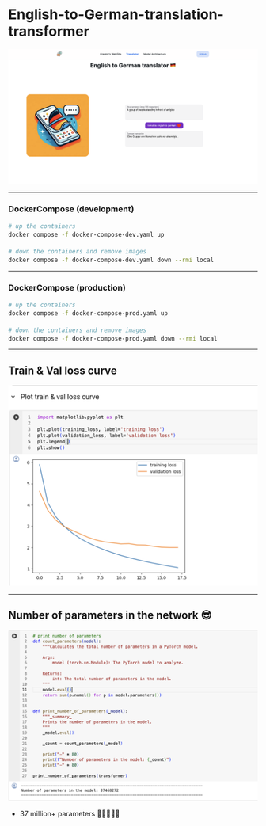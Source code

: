 # English-to-German-translation-transformer

![info](./github-readme-assets/info.png)

---

### DockerCompose (development)

```bash
# up the containers
docker compose -f docker-compose-dev.yaml up

# down the containers and remove images
docker compose -f docker-compose-dev.yaml down --rmi local
```

---

### DockerCompose (production)

```bash
# up the containers
docker compose -f docker-compose-prod.yaml up

# down the containers and remove images
docker compose -f docker-compose-prod.yaml down --rmi local
```

---

## Train & Val loss curve

![train and val loss curve](./github-readme-assets/train_and_val_loss_curve.png)

---

## Number of parameters in the network 😎

![number of parameters](./github-readme-assets/number_of_parameters.png)

- 37 million+ parameters 🤙🏻👨🏻‍🌾